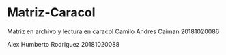 # Matriz-Caracol
Matriz en archivo y lectura en caracol
Camilo Andres Caiman  20181020086

Alex Humberto Rodriguez  20181020088
